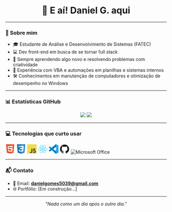 <h1 align="center">👋 E aí! Daniel G. aqui</h1>

---

### 🧠 Sobre mim

- 🎓 Estudante de Análise e Desenvolvimento de Sistemas (FATEC)  
- 💻 Dev front-end em busca de se tornar full stack  
- 🔧 Sempre aprendendo algo novo e resolvendo problemas com criatividade  
- 🧩 Experiência com VBA e automações em planilhas e sistemas internos  
- 🛠️ Conhecimentos em manutenção de computadores e otimização de desempenho no Windows  

---

### 📊 Estatísticas GitHub

<div align="center">
  <img height="160em" src="https://github-readme-stats.vercel.app/api?username=dg-2025&show_icons=true&theme=radical"/>
  <img height="160em" src="https://github-readme-stats.vercel.app/api/top-langs/?username=dg-2025&layout=compact&langs_count=7&theme=radical"/>
</div>

---

### 💻 Tecnologias que curto usar

<div>
  <img height="30" src="https://raw.githubusercontent.com/devicons/devicon/master/icons/html5/html5-original.svg">
  <img height="30" src="https://raw.githubusercontent.com/devicons/devicon/master/icons/css3/css3-original.svg">
  <img height="30" src="https://raw.githubusercontent.com/devicons/devicon/master/icons/javascript/javascript-original.svg">
  <img height="30" src="https://raw.githubusercontent.com/devicons/devicon/master/icons/react/react-original.svg">
  <img height="30" src="https://raw.githubusercontent.com/devicons/devicon/master/icons/vscode/vscode-original.svg">
  <img height="30" src="https://raw.githubusercontent.com/devicons/devicon/master/icons/github/github-original.svg">
  <img height="30" src="https://cdn-icons-png.flaticon.com/512/732/732222.png" alt="Microsoft Office">

</div>

---

### 📬 Contato

- 📧 Email: **danielgomes5039@gmail.com**
- 🌐 Portfólio: [Em construção...]

---

<p align="center"><i>"Nada como um dia após o outro dia."</i></p>

